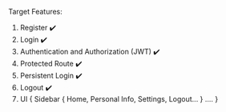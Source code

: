 Target Features:

1. Register ✔️
2. Login ✔️
3. Authentication and Authorization (JWT) ✔️
4. Protected Route ✔️
5. Persistent Login ✔️
6. Logout ✔️
7. UI {
    Sidebar { Home, Personal Info, Settings, Logout... }
    ....
}
